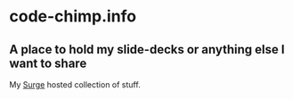 # code-chimp.info

## A place to hold my slide-decks or anything else I want to share

My [Surge](http://surge.sh "Static Web Publishing") hosted collection of stuff.
